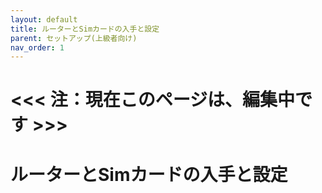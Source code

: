 ```yaml
---
layout: default
title: ルーターとSimカードの入手と設定
parent: セットアップ(上級者向け)
nav_order: 1
---
```


# <<< 注：現在このページは、編集中です >>>

# ルーターとSimカードの入手と設定

